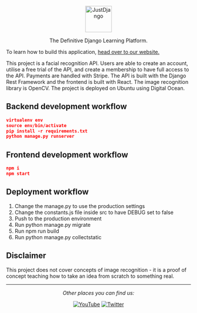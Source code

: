 <p align="center">
  <p align="center">
    <a href="https://justdjango.com/?utm_source=github&utm_medium=logo" target="_blank">
      <img src="https://assets.justdjango.com/static/branding/logo.svg" alt="JustDjango" height="72">
    </a>
  </p>
  <p align="center">
    The Definitive Django Learning Platform.
  </p>
</p>

To learn how to build this application, [head over to our website.](https://justdjango.com)

This project is a facial recognition API. Users are able to create an account, utilise a free trial of the API, and create a membership to have full access to the API. Payments are handled with Stripe. The API is built with the Django Rest Framework and the frontend is built with React. The image recognition library is OpenCV. The project is deployed on Ubuntu using Digital Ocean.

## Backend development workflow

```json
virtualenv env
source env/bin/activate
pip install -r requirements.txt
python manage.py runserver
```

## Frontend development workflow

```json
npm i
npm start
```

## Deployment workflow
1. Change the manage.py to use the production settings
2. Change the constants.js file inside src to have DEBUG set to false
3. Push to the production environment
4. Run python manage.py migrate
5. Run npm run build
6. Run python manage.py collectstatic

## Disclaimer
This project does not cover concepts of image recognition - it is a proof of concept teaching how to take an idea from scratch to something real.

---

<div align="center">

<i>Other places you can find us:</i><br>

<a href="https://www.youtube.com/channel/UCRM1gWNTDx0SHIqUJygD-kQ" target="_blank"><img src="https://img.shields.io/badge/YouTube-%23E4405F.svg?&style=flat-square&logo=youtube&logoColor=white" alt="YouTube"></a>
<a href="https://www.twitter.com/justdjangocode" target="_blank"><img src="https://img.shields.io/badge/Twitter-%231877F2.svg?&style=flat-square&logo=twitter&logoColor=white" alt="Twitter"></a>

</div>

